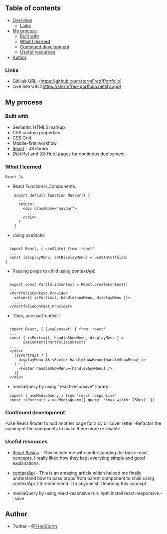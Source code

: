 ## Table of contents

- [Overview](#overview)
  - [Links](#links)
- [My process](#my-process)
  - [Built with](#built-with)
  - [What I learned](#what-i-learned)
  - [Continued development](#continued-development)
  - [Useful resources](#useful-resources)
- [Author](#author)

### Links

- GitHub URL: (https://github.com/stormFred/Portfolio)
- Live Site URL:(https://stormfred-portfolio.netlify.app)

## My process

### Built with

- Semantic HTML5 markup
- CSS custom properties
- CSS Grid
- Mobile-first workflow
- [React](https://reactjs.org/) - JS library
- [Netlify] and [GitHub] pages for continous deployment

### What I learned

    React Js

- React Functional_Components:

```React js
    export default function Navbar() {
      ...
      return(
        <div className="navbar">
          ...
        </div>
      )
    }
```

- Using useState:

```React js

  import React, { useState} from 'react'
  ...
  const [displayMenu, setDisplayMenu] = useState(false)
}
```

- Passing props to child using contextApi:

```Reactjs

  export const PortfolioContext = React.createContext()
  ...
  <PortfolioContext.Provider
    value={{ isPortrait, handleShowMenu, displayMenu }}>
    ....
  </PortfolioContext.Provider>
```

- Then, use useContext :

```Reactjs

  import React, { [useContext] } from 'react'
  ...
  const { isPortrait, handleShowMenu, displayMenu } =
		useContext(PortfolioContext)
  ...
  </div>
    {isPortrait ? (
      displayMenu && <Footer handleShowMenu={handleShowMenu} />
    ) : (
      <Footer handleShowMenu={handleShowMenu} />
    )}
  </div>
```

- mediaQuery by using "react-resonsive" library

```
  import { useMediaQuery } from 'react-responsive'
  const isPortrait = useMediaQuery({ query: '(max-width: 750px)' })
```

### Continued development

-Use React Router to add another page for a cv or cover letter
-Refactor the naming of the componets to make them more re-usable

### Useful resources

- [React Basics](https://reactjs.org) - This helped me with understanding the basic react concepts. I really liked how they kept everyting simple and good explanations.

- [contextApi](https://medium.com/nerd-for-tech/using-context-api-in-react-with-functional-components-dbc653c7d485) - This is an amazing article which helped me finally understand how to pass props from parent component to child using contextApi. I'd recommend it to anyone still learning this concept.

- mediaQuery by using react-resonsive
  run: npm install react-responsive --save

## Author

- Twitter - [@FredStorm](https://www.twitter.com/stormFred)
